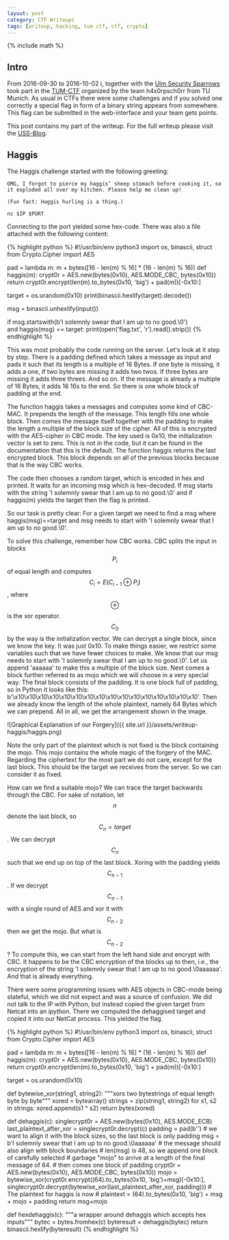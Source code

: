 ```yaml
---
layout: post
category: CTF Writeups
tags: [writeup, hacking, tum ctf, ctf, crypto]
---
```

{% include math %}

## Intro
From 2016-09-30 to 2016-10-02 i, together with the [Ulm Security
Sparrows](https://uss.informatik.uni-ulm.de/) took part in the
[TUM-CTF](https://ctf.hxp.io/) organized by the team h4x0rpsch0rr from
TU Munich. As usual in CTFs there were some challenges and if you
solved one correctly a special flag in form of a binary string appears
from somewhere. This flag can be submitted in the web-interface and
your team gets points.

This post contains my part of the writeup. For the full writeup
please visit the [USS-Blog](https://uss.informatik.uni-ulm.de/?p=492).

## Haggis

The Haggis challenge started with the following greeting:

    OMG, I forgot to pierce my haggis’ sheep stomach before cooking it, so
    it exploded all over my kitchen. Please help me clean up!

    (Fun fact: Haggis hurling is a thing.)

    nc $IP $PORT

Connecting to the port yielded some hex-code.
There was also a file attached with the following content:

{% highlight python %}
#!/usr/bin/env python3
import os, binascii, struct
from Crypto.Cipher import AES

pad = lambda m: m + bytes([16 - len(m) % 16] * (16 - len(m) % 16))
def haggis(m):
    crypt0r = AES.new(bytes(0x10), AES.MODE_CBC, bytes(0x10))
    return crypt0r.encrypt(len(m).to_bytes(0x10, 'big') + pad(m))[-0x10:]

target = os.urandom(0x10)
print(binascii.hexlify(target).decode())

msg = binascii.unhexlify(input())

if msg.startswith(b'I solemnly swear that I am up to no good.\0') \
        and haggis(msg) == target:
    print(open('flag.txt', 'r').read().strip())
{% endhighlight %}

This was most probably the code running on the server. Let's look at
it step by step.
There is a padding defined which takes a message as input and pads it
such that its length is a multiple of 16 Bytes. If one byte is
missing, it adds a one, if two bytes are missing it adds two twos. If
three bytes are missing it adds three threes. And so on. If the
message is already a multiple of 16 Bytes, it adds 16 16s to the end.
So there is one whole block of padding at the end.

The function haggis takes a messages and computes some kind of
CBC-MAC. It prepends the length of the message. This length fills one
whole block. Then comes the message itself together with the padding
to make the length a multiple of the block size of the cipher.
All of this is encrypted with the AES-cipher in CBC mode. The key used
is 0x10, the initialization vector is set to zero. This is not in the
code, but it can be found in the documentation that this is the
default.
The function haggis returns the last encrypted block. This block
depends on all of the previous blocks because that is the way CBC
works.

The code then chooses a random target, which is encoded in hex and
printed. It waits for an incoming msg which is hex-decoded.
If msg starts with the string 'I solemnly swear that I am up to no
good.\0' and if haggis(m) yields the target then the flag is
printed.

So our task is pretty clear: For a given target we need to find a msg where
haggis(msg)==target and msg needs to start with 'I solemnly swear that
I am up to no good.\0'.

To solve this challenge, remember how CBC works.
CBC splits the input in blocks $$P_i$$ of equal length and computes
$$C_i=E(C_{i-1}\oplus P_i)$$, where $$\oplus$$ is the xor operator.
$$C_0$$ by the way is the initialization vector.
We can decrypt a single block, since we know the key. It was just
0x10.
To make things easier, we restrict some variables such that we have
fewer choices to make. We know that our msg needs to start with 'I
solemnly swear that I am up to no good.\0'. Let us append 'aaaaaa' to
make this a multiple of the block size. Next comes a block
further referred to as mojo which we will choose in a very special way.
The final block consists of the padding. It is one block full of
padding, so in Python it looks like this:
b'\x10\x10\x10\x10\x10\x10\x10\x10\x10\x10\x10\x10\x10\x10\x10\x10'.
Then we already know the length of the whole plaintext, namely 64
Bytes which we can prepend. All in all, we get the arrangement shown in
the image.

![Graphical Explanation of our Forgery]({{ site.url }}/assets/writeup-haggis/haggis.png)

Note the only part of the plaintext which is not fixed is the block
containing the mojo. This mojo contains the whole magic of the forgery of
the MAC. Regarding the ciphertext for the most part we do not care,
except for the last block. This should be the target we receives from
the server. So we can consider it as fixed.

How can we find a suitable mojo?
We can trace the target backwards through the CBC. For sake of
notation, let $$n$$ denote the last block, so $$C_n=target$$. We can decrypt
$$C_n$$ such that we end up on top of the last block. Xoring with the
padding yields $$C_{n-1}$$. If we decrypt $$C_{n-1}$$ with a single
round of AES and xor it with $$C_{n-2}$$ then we get the mojo.
But what is $$C_{n-2}$$? To compute this, we can start from the left
hand side and encrypt with CBC. It happens to be the CBC encryption of
the blocks up to then, i.e., the encryption of the string 'I solemnly
swear that I am up to no good.\0aaaaaa'.
And that is already everything.

There were some programming issues with AES objects in CBC-mode being
stateful, which we did not expect and was a source of confusion.
We did not talk to the IP with Python, but instead copied the given
target from Netcat into an ipython. There we computed the dehaggised
target and copied it into our NetCat process.
This yielded the flag.

{% highlight python %}
#!/usr/bin/env python3
import os, binascii, struct
from Crypto.Cipher import AES

pad = lambda m: m + bytes([16 - len(m) % 16] * (16 - len(m) % 16))
def haggis(m):
    crypt0r = AES.new(bytes(0x10), AES.MODE_CBC, bytes(0x10))
    return crypt0r.encrypt(len(m).to_bytes(0x10, 'big') + pad(m))[-0x10:]

target = os.urandom(0x10)

def bytewise_xor(string1, string2):
    """xors two bytestrings of equal length byte by byte"""
    xored = bytearray()
    strings = zip(string1, string2)
    for s1, s2 in strings:
        xored.append(s1 ^ s2)
    return bytes(xored)

def dehaggis(c):
    singlecrypt0r = AES.new(bytes(0x10), AES.MODE_ECB)
    last_plaintext_after_xor = singlecrypt0r.decrypt(c)
    padding = pad(b'')
    # we want to align it with the block sizes, so the last block is only padding
    msg = b'I solemnly swear that I am up to no good.\0aaaaaa'
    # the message should also align with block boundaries
    # len(msg) is 48, so we append one block of carefully selected
    # garbage "mojo" to arrive at a length of the final message of 64.
    # then comes one block of padding
    crypt0r = AES.new(bytes(0x10), AES.MODE_CBC, bytes(0x10))
    mojo = bytewise_xor(crypt0r.encrypt((64).to_bytes(0x10, 'big')+msg)[-0x10:],
            singlecrypt0r.decrypt(bytewise_xor(last_plaintext_after_xor, padding)))
    # The plaintext for haggis is now
    # plaintext = (64).to_bytes(0x10, 'big') + msg + mojo + padding
    return msg+mojo

def hexdehaggis(c):
    """a wrapper around dehaggis which accepts hex inputs"""
    bytec = bytes.fromhex(c)
    byteresult = dehaggis(bytec)
    return binascii.hexlify(byteresult)
{% endhighlight %}
